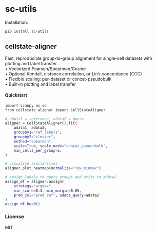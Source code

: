 # sc-utils

Installation:
```bash
pip install sc-utils
```

## cellstate-aligner

Fast, reproducible group-to-group alignment for single-cell datasets with plotting and label transfer.<br>
	•	Vectorized Pearson/Spearman/Cosine<br>
	•	Optional Kendall, distance correlation, or Lin’s concordance (CCC)<br>
	•	Flexible scaling: per-dataset or concat-pseudobulk<br>
	•	Built-in plotting and label transfer<br>

#### Quickstart
```bash
import scanpy as sc
from cellstate_aligner import CellStateAligner

# adata1 = reference, adata2 = query
aligner = CellStateAligner().fit(
    adata1, adata2,
    groupby1="ref_labels",
    groupby2="cluster",
    method="spearman",
    scale=True, scale_mode="concat_pseudobulk",
    min_cells_per_group=5,
)

# visualize similarities
aligner.plot_heatmap(normalize="row_minmax")

# assign labels to query groups and write to adata2
assign_df = aligner.assign(
    strategy="argmax",
    min_score=0.3, min_margin=0.05,
    pred_col="pred_ref", adata_query=adata2
)
assign_df.head()
```

### License
MIT
